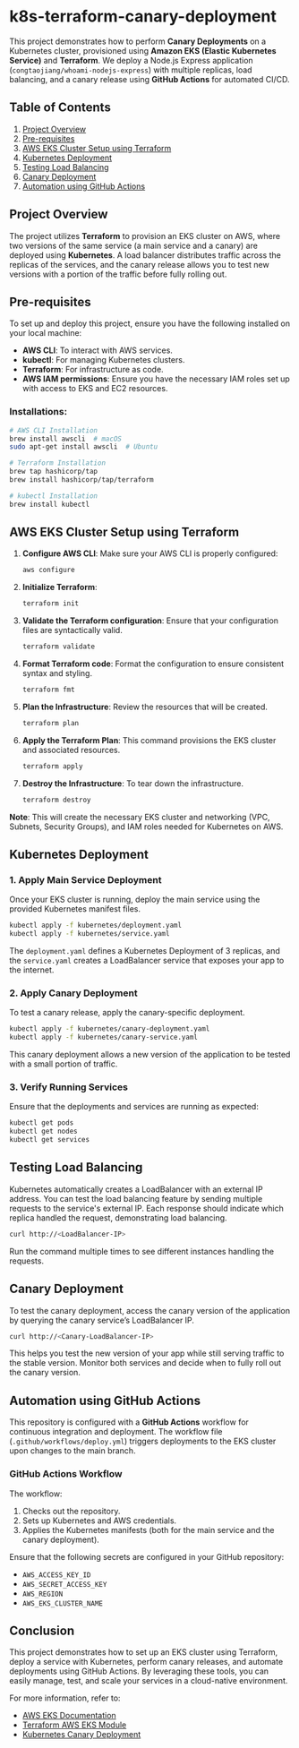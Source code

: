 # k8s-terraform-canary-deployment

This project demonstrates how to perform **Canary Deployments** on a Kubernetes cluster, provisioned using **Amazon EKS (Elastic Kubernetes Service)** and **Terraform**. We deploy a Node.js Express application (`congtaojiang/whoami-nodejs-express`) with multiple replicas, load balancing, and a canary release using **GitHub Actions** for automated CI/CD.

## Table of Contents
1. [Project Overview](#project-overview)
2. [Pre-requisites](#pre-requisites)
3. [AWS EKS Cluster Setup using Terraform](#aws-eks-cluster-setup-using-terraform)
4. [Kubernetes Deployment](#kubernetes-deployment)
5. [Testing Load Balancing](#testing-load-balancing)
6. [Canary Deployment](#canary-deployment)
7. [Automation using GitHub Actions](#automation-using-github-actions)

## Project Overview
The project utilizes **Terraform** to provision an EKS cluster on AWS, where two versions of the same service (a main service and a canary) are deployed using **Kubernetes**. A load balancer distributes traffic across the replicas of the services, and the canary release allows you to test new versions with a portion of the traffic before fully rolling out.

## Pre-requisites
To set up and deploy this project, ensure you have the following installed on your local machine:
- **AWS CLI**: To interact with AWS services.
- **kubectl**: For managing Kubernetes clusters.
- **Terraform**: For infrastructure as code.
- **AWS IAM permissions**: Ensure you have the necessary IAM roles set up with access to EKS and EC2 resources.

### Installations:
```bash
# AWS CLI Installation
brew install awscli  # macOS
sudo apt-get install awscli  # Ubuntu

# Terraform Installation
brew tap hashicorp/tap
brew install hashicorp/tap/terraform

# kubectl Installation
brew install kubectl
```

## AWS EKS Cluster Setup using Terraform

1. **Configure AWS CLI**: Make sure your AWS CLI is properly configured:
   ```bash
   aws configure
   ```

2. **Initialize Terraform**: 
   ```bash
   terraform init
   ```

3. **Validate the Terraform configuration**: Ensure that your configuration files are syntactically valid.

   ```bash
   terraform validate
   ```

4. **Format Terraform code**: Format the configuration to ensure consistent syntax and styling.

   ```bash
   terraform fmt
   ```

5. **Plan the Infrastructure**: Review the resources that will be created.
   ```bash
   terraform plan
   ```

6. **Apply the Terraform Plan**: This command provisions the EKS cluster and associated resources.
   ```bash
   terraform apply
   ```

7. **Destroy the Infrastructure**: To tear down the infrastructure.
   ```bash
   terraform destroy
   ```

**Note**: This will create the necessary EKS cluster and networking (VPC, Subnets, Security Groups), and IAM roles needed for Kubernetes on AWS.

## Kubernetes Deployment

### 1. Apply Main Service Deployment
Once your EKS cluster is running, deploy the main service using the provided Kubernetes manifest files.

```bash
kubectl apply -f kubernetes/deployment.yaml
kubectl apply -f kubernetes/service.yaml
```

The `deployment.yaml` defines a Kubernetes Deployment of 3 replicas, and the `service.yaml` creates a LoadBalancer service that exposes your app to the internet.

### 2. Apply Canary Deployment
To test a canary release, apply the canary-specific deployment.

```bash
kubectl apply -f kubernetes/canary-deployment.yaml
kubectl apply -f kubernetes/canary-service.yaml
```

This canary deployment allows a new version of the application to be tested with a small portion of traffic.

### 3. Verify Running Services
Ensure that the deployments and services are running as expected:

```bash
kubectl get pods
kubectl get nodes
kubectl get services
```

## Testing Load Balancing

Kubernetes automatically creates a LoadBalancer with an external IP address. You can test the load balancing feature by sending multiple requests to the service's external IP. Each response should indicate which replica handled the request, demonstrating load balancing.

```bash
curl http://<LoadBalancer-IP>
```

Run the command multiple times to see different instances handling the requests.

## Canary Deployment

To test the canary deployment, access the canary version of the application by querying the canary service’s LoadBalancer IP.

```bash
curl http://<Canary-LoadBalancer-IP>
```

This helps you test the new version of your app while still serving traffic to the stable version. Monitor both services and decide when to fully roll out the canary version.

## Automation using GitHub Actions

This repository is configured with a **GitHub Actions** workflow for continuous integration and deployment. The workflow file (`.github/workflows/deploy.yml`) triggers deployments to the EKS cluster upon changes to the main branch.

### GitHub Actions Workflow

The workflow:
1. Checks out the repository.
2. Sets up Kubernetes and AWS credentials.
3. Applies the Kubernetes manifests (both for the main service and the canary deployment).

Ensure that the following secrets are configured in your GitHub repository:
- `AWS_ACCESS_KEY_ID`
- `AWS_SECRET_ACCESS_KEY`
- `AWS_REGION`
- `AWS_EKS_CLUSTER_NAME`

## Conclusion

This project demonstrates how to set up an EKS cluster using Terraform, deploy a service with Kubernetes, perform canary releases, and automate deployments using GitHub Actions. By leveraging these tools, you can easily manage, test, and scale your services in a cloud-native environment.

For more information, refer to:
- [AWS EKS Documentation](https://docs.aws.amazon.com/eks/)
- [Terraform AWS EKS Module](https://registry.terraform.io/modules/terraform-aws-modules/eks/aws/latest)
- [Kubernetes Canary Deployment](https://kubernetes.io/docs/concepts/cluster-administration/manage-deployment/)